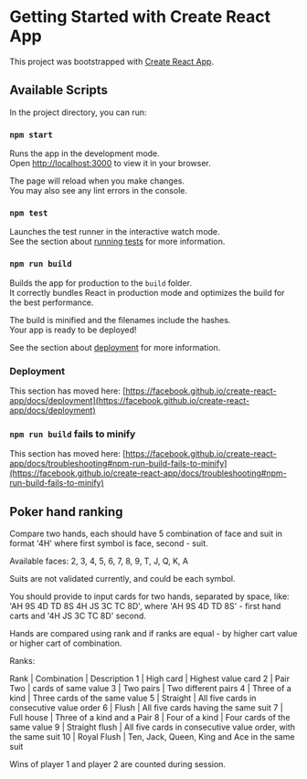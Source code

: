 # Getting Started with Create React App

This project was bootstrapped with [Create React App](https://github.com/facebook/create-react-app).

## Available Scripts

In the project directory, you can run:

### `npm start`

Runs the app in the development mode.\
Open [http://localhost:3000](http://localhost:3000) to view it in your browser.

The page will reload when you make changes.\
You may also see any lint errors in the console.

### `npm test`

Launches the test runner in the interactive watch mode.\
See the section about [running tests](https://facebook.github.io/create-react-app/docs/running-tests) for more information.

### `npm run build`

Builds the app for production to the `build` folder.\
It correctly bundles React in production mode and optimizes the build for the best performance.

The build is minified and the filenames include the hashes.\
Your app is ready to be deployed!

See the section about [deployment](https://facebook.github.io/create-react-app/docs/deployment) for more information.

### Deployment

This section has moved here: [https://facebook.github.io/create-react-app/docs/deployment](https://facebook.github.io/create-react-app/docs/deployment)

### `npm run build` fails to minify

This section has moved here: [https://facebook.github.io/create-react-app/docs/troubleshooting#npm-run-build-fails-to-minify](https://facebook.github.io/create-react-app/docs/troubleshooting#npm-run-build-fails-to-minify)


## Poker hand ranking

Compare two hands, each should have 5 combination of face and suit in format '4H' where first symbol is face, second - suit.

Available faces: 2, 3, 4, 5, 6, 7, 8, 9, T, J, Q, K, A

Suits are not validated currently, and could be each symbol.

You should provide to input cards for two hands, separated by space, like: 'AH 9S 4D TD 8S 4H JS 3C TC 8D', where 'AH 9S 4D TD 8S' - first hand carts and '4H JS 3C TC 8D' second.

Hands are compared using rank and if ranks are equal - by higher cart value or higher cart of combination.

Ranks:

Rank | Combination | Description
1 | High card | Highest value card
2 | Pair Two | cards of same value
3 | Two pairs | Two different pairs
4 | Three of a kind | Three cards of the same value
5 | Straight | All five cards in consecutive value order
6 | Flush | All five cards having the same suit
7 | Full house | Three of a kind and a Pair
8 | Four of a kind | Four cards of the same value
9 | Straight flush | All five cards in consecutive value order, with the same suit
10 | Royal Flush | Ten, Jack, Queen, King and Ace in the same suit

Wins of player 1 and player 2 are counted during session.
